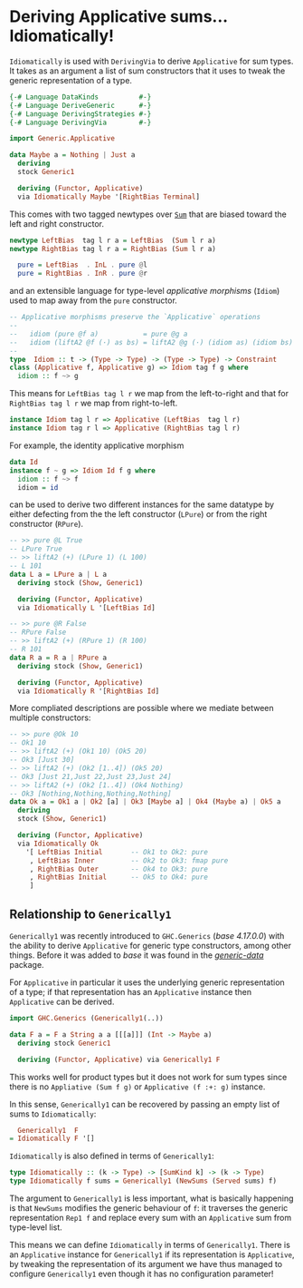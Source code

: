 Deriving Applicative sums... Idiomatically!
==================================

`Idiomatically` is used with `DerivingVia` to derive `Applicative` for
sum types. It takes as an argument a list of sum constructors that it
uses to tweak the generic representation of a type.

```haskell
{-# Language DataKinds          #-}
{-# Language DeriveGeneric      #-}
{-# Language DerivingStrategies #-}
{-# Language DerivingVia        #-}

import Generic.Applicative

data Maybe a = Nothing | Just a
  deriving
  stock Generic1

  deriving (Functor, Applicative)
  via Idiomatically Maybe '[RightBias Terminal]
```

This comes with two tagged newtypes over
[`Sum`](https://hackage.haskell.org/package/base/docs/Data-Functor-Sum.html)
that are biased toward the left and right constructor.

```haskell
newtype LeftBias  tag l r a = LeftBias  (Sum l r a)
newtype RightBias tag l r a = RightBias (Sum l r a)
```

```haskell
  pure = LeftBias  . InL . pure @l
  pure = RightBias . InR . pure @r
```

and an extensible language for type-level _applicative morphisms_
(`Idiom`) used to map away from the `pure` constructor.

```haskell
-- Applicative morphisms preserve the `Applicative` operations
--
--   idiom (pure @f a)           = pure @g a
--   idiom (liftA2 @f (·) as bs) = liftA2 @g (·) (idiom as) (idiom bs)
--
type  Idiom :: t -> (Type -> Type) -> (Type -> Type) -> Constraint
class (Applicative f, Applicative g) => Idiom tag f g where
  idiom :: f ~> g
```

This means for `LeftBias tag l r` we map from the left-to-right and
that for `RightBias tag l r` we map from right-to-left.

```haskell
instance Idiom tag l r => Applicative (LeftBias  tag l r)
instance Idiom tag r l => Applicative (RightBias tag l r)
```

For example, the identity applicative morphism

```haskell
data Id
instance f ~ g => Idiom Id f g where
  idiom :: f ~> f
  idiom = id
```

can be used to derive two different instances for the same datatype by
either defecting from the the left constructor (`LPure`) or from the
right constructor (`RPure`).

```haskell
-- >> pure @L True
-- LPure True
-- >> liftA2 (+) (LPure 1) (L 100)
-- L 101
data L a = LPure a | L a
  deriving stock (Show, Generic1)

  deriving (Functor, Applicative)
  via Idiomatically L '[LeftBias Id]

-- >> pure @R False
-- RPure False
-- >> liftA2 (+) (RPure 1) (R 100)
-- R 101
data R a = R a | RPure a
  deriving stock (Show, Generic1)

  deriving (Functor, Applicative) 
  via Idiomatically R '[RightBias Id]
```

More compliated descriptions are possible where we mediate between
multiple constructors:

```haskell
-- >> pure @Ok 10
-- Ok1 10
-- >> liftA2 (+) (Ok1 10) (Ok5 20)
-- Ok3 [Just 30]
-- >> liftA2 (+) (Ok2 [1..4]) (Ok5 20)
-- Ok3 [Just 21,Just 22,Just 23,Just 24]
-- >> liftA2 (+) (Ok2 [1..4]) (Ok4 Nothing)
-- Ok3 [Nothing,Nothing,Nothing,Nothing]
data Ok a = Ok1 a | Ok2 [a] | Ok3 [Maybe a] | Ok4 (Maybe a) | Ok5 a
  deriving
  stock (Show, Generic1)

  deriving (Functor, Applicative) 
  via Idiomatically Ok
    '[ LeftBias Initial       -- Ok1 to Ok2: pure
     , LeftBias Inner         -- Ok2 to Ok3: fmap pure
     , RightBias Outer        -- Ok4 to Ok3: pure
     , RightBias Initial      -- Ok5 to Ok4: pure
     ]
```

Relationship to `Generically1`
-----------

`Generically1` was recently introduced to `GHC.Generics` (_base
4.17.0.0_) with the ability to derive `Applicative` for generic type
constructors, among other things. Before it was added to _base_ it was
found in the
[_generic-data_](https://hackage.haskell.org/package/generic-data-0.9.2.1/docs/Generic-Data-Internal-Generically.html#t:Generically1)
package.

For `Applicative` in particular it uses the underlying generic
representation of a type; if that representation has an `Applicative`
instance then `Applicative` can be derived.

```haskell
import GHC.Generics (Generically1(..))

data F a = F a String a a [[[a]]] (Int -> Maybe a)
  deriving stock Generic1

  deriving (Functor, Applicative) via Generically1 F
```

This works well for product types but it does not work for sum types
since there is no `Appliative (Sum f g)` or `Applicative (f :+: g)`
instance.

In this sense, `Generically1` can be recovered by passing an empty
list of sums to `Idiomatically`:

```haskell
  Generically1  F
= Idiomatically F '[]
```

`Idiomatically` is also defined in terms of `Generically1`:

```haskell
type Idiomatically :: (k -> Type) -> [SumKind k] -> (k -> Type)
type Idiomatically f sums = Generically1 (NewSums (Served sums) f)
```

The argument to `Generically1` is less important, what is basically
happening is that `NewSums` modifies the generic behaviour of `f`: it
traverses the generic representation `Rep1 f` and replace every sum
with an `Applicative` sum from type-level list.

This means we can define `Idiomatically` in terms of
`Generically1`. There is an `Applicative` instance for `Generically1`
if its representation is `Applicative`, by tweaking the representation
of its argument we have thus managed to configure `Generically1` even
though it has no configuration parameter!

